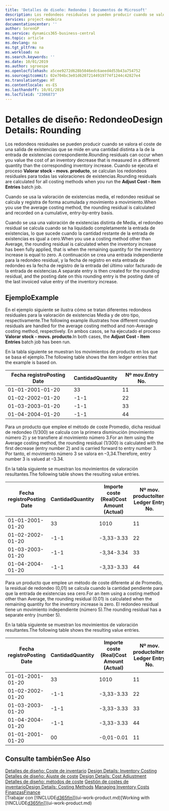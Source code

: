 ```yaml
---
title: 'Detalles de diseño: Redondeo | Documentos de Microsoft'
description: Los redondeos residuales se pueden producir cuando se valora el coste de una salida de existencias que se mide en una cantidad distinta a la de la entrada de existencias correspondiente. Cuando se ejecuta el proceso **Valorar stock - movs. producto**, se calculan los redondeos residuales para todas las valoraciones de existencias.
services: project-madeira
documentationcenter: ''
author: SorenGP
ms.service: dynamics365-business-central
ms.topic: article
ms.devlang: na
ms.tgt_pltfrm: na
ms.workload: na
ms.search.keywords: ''
ms.date: 10/01/2019
ms.author: sgroespe
ms.openlocfilehash: a5cee9272d628b5046edc6aeed4d53b43a754752
ms.sourcegitcommit: 02e704bc3e01d62072144919774f1244c42827e4
ms.translationtype: HT
ms.contentlocale: es-ES
ms.lasthandoff: 10/01/2019
ms.locfileid: "2306873"
---
```

# <a name="design-details-rounding"></a><span data-ttu-id="eeb47-104">Detalles de diseño: Redondeo</span><span class="sxs-lookup"><span data-stu-id="eeb47-104">Design Details: Rounding</span></span>
<span data-ttu-id="eeb47-105">Los redondeos residuales se pueden producir cuando se valora el coste de una salida de existencias que se mide en una cantidad distinta a la de la entrada de existencias correspondiente.</span><span class="sxs-lookup"><span data-stu-id="eeb47-105">Rounding residuals can occur when you value the cost of an inventory decrease that is measured in a different quantity than the corresponding inventory increase.</span></span> <span data-ttu-id="eeb47-106">Cuando se ejecuta el proceso **Valorar stock - movs. producto**, se calculan los redondeos residuales para todas las valoraciones de existencias.</span><span class="sxs-lookup"><span data-stu-id="eeb47-106">Rounding residuals are calculated for all costing methods when you run the **Adjust Cost - Item Entries** batch job.</span></span>  

 <span data-ttu-id="eeb47-107">Cuando se usa la valoración de existencias media, el redondeo residual se calcula y registra de forma acumulada y movimiento a movimiento.</span><span class="sxs-lookup"><span data-stu-id="eeb47-107">When you use the average costing method, the rounding residual is calculated and recorded on a cumulative, entry-by-entry basis.</span></span>  

 <span data-ttu-id="eeb47-108">Cuando se usa una valoración de existencias distinta de Media, el redondeo residual se calcula cuando se ha liquidado completamente la entrada de existencias, lo que sucede cuando la cantidad restante de la entrada de existencias es igual a cero.</span><span class="sxs-lookup"><span data-stu-id="eeb47-108">When you use a costing method other than Average, the rounding residual is calculated when the inventory increase has been fully applied, that is when the remaining quantity for the inventory increase is equal to zero.</span></span> <span data-ttu-id="eeb47-109">A continuación se crea una entrada independiente para la redondeo residual, y la fecha de registro en esta entrada de redondeo es la fecha de registro de la entrada del último valor facturado de la entrada de existencias.</span><span class="sxs-lookup"><span data-stu-id="eeb47-109">A separate entry is then created for the rounding residual, and the posting date on this rounding entry is the posting date of the last invoiced value entry of the inventory increase.</span></span>  

## <a name="example"></a><span data-ttu-id="eeb47-110">Ejemplo</span><span class="sxs-lookup"><span data-stu-id="eeb47-110">Example</span></span>  
 <span data-ttu-id="eeb47-111">En el ejemplo siguiente se ilustra cómo se tratan diferentes redondeos residuales para la valoración de existencias Media y de otro tipo, respectivamente.</span><span class="sxs-lookup"><span data-stu-id="eeb47-111">The following example illustrates how different rounding residuals are handled for the average costing method and non-Average costing method, respectively.</span></span> <span data-ttu-id="eeb47-112">En ambos casos, se ha ejecutado el proceso **Valorar stock - movs. producto**.</span><span class="sxs-lookup"><span data-stu-id="eeb47-112">In both cases, the **Adjust Cost - Item Entries** batch job has been run.</span></span>  

 <span data-ttu-id="eeb47-113">En la tabla siguiente se muestran los movimientos de producto en los que se basa el ejemplo.</span><span class="sxs-lookup"><span data-stu-id="eeb47-113">The following table shows the item ledger entries that the example is based on.</span></span>  

|<span data-ttu-id="eeb47-114">Fecha registro</span><span class="sxs-lookup"><span data-stu-id="eeb47-114">Posting Date</span></span>|<span data-ttu-id="eeb47-115">Cantidad</span><span class="sxs-lookup"><span data-stu-id="eeb47-115">Quantity</span></span>|<span data-ttu-id="eeb47-116">Nº mov.</span><span class="sxs-lookup"><span data-stu-id="eeb47-116">Entry No.</span></span>|  
|------------------|--------------|---------------|  
|<span data-ttu-id="eeb47-117">01-01-20</span><span class="sxs-lookup"><span data-stu-id="eeb47-117">01-01-20</span></span>|<span data-ttu-id="eeb47-118">3</span><span class="sxs-lookup"><span data-stu-id="eeb47-118">3</span></span>|<span data-ttu-id="eeb47-119">1</span><span class="sxs-lookup"><span data-stu-id="eeb47-119">1</span></span>|  
|<span data-ttu-id="eeb47-120">01-02-20</span><span class="sxs-lookup"><span data-stu-id="eeb47-120">02-01-20</span></span>|<span data-ttu-id="eeb47-121">-1</span><span class="sxs-lookup"><span data-stu-id="eeb47-121">-1</span></span>|<span data-ttu-id="eeb47-122">2</span><span class="sxs-lookup"><span data-stu-id="eeb47-122">2</span></span>|  
|<span data-ttu-id="eeb47-123">01-03-20</span><span class="sxs-lookup"><span data-stu-id="eeb47-123">03-01-20</span></span>|<span data-ttu-id="eeb47-124">-1</span><span class="sxs-lookup"><span data-stu-id="eeb47-124">-1</span></span>|<span data-ttu-id="eeb47-125">3</span><span class="sxs-lookup"><span data-stu-id="eeb47-125">3</span></span>|  
|<span data-ttu-id="eeb47-126">01-04-20</span><span class="sxs-lookup"><span data-stu-id="eeb47-126">04-01-20</span></span>|<span data-ttu-id="eeb47-127">-1</span><span class="sxs-lookup"><span data-stu-id="eeb47-127">-1</span></span>|<span data-ttu-id="eeb47-128">4</span><span class="sxs-lookup"><span data-stu-id="eeb47-128">4</span></span>|  

 <span data-ttu-id="eeb47-129">Para un producto que emplee el método de coste Promedio, dicha residual de redondeo (1/300) se calcula con la primera disminución (movimiento número 2) y se transfiere al movimiento número 3.</span><span class="sxs-lookup"><span data-stu-id="eeb47-129">For an item using the Average costing method, the rounding residual (1/300) is calculated with the first decrease (entry number 2) and is carried forward to entry number 3.</span></span> <span data-ttu-id="eeb47-130"> Por tanto, el movimiento número 3 se valora en –3,34.</span><span class="sxs-lookup"><span data-stu-id="eeb47-130">Therefore, entry number 3 is valued at –3.34.</span></span>  

 <span data-ttu-id="eeb47-131">En la tabla siguiente se muestran los movimientos de valoración resultantes.</span><span class="sxs-lookup"><span data-stu-id="eeb47-131">The following table shows the resulting value entries.</span></span>  

|<span data-ttu-id="eeb47-132">Fecha registro</span><span class="sxs-lookup"><span data-stu-id="eeb47-132">Posting Date</span></span>|<span data-ttu-id="eeb47-133">Cantidad</span><span class="sxs-lookup"><span data-stu-id="eeb47-133">Quantity</span></span>|<span data-ttu-id="eeb47-134">Importe coste (Real)</span><span class="sxs-lookup"><span data-stu-id="eeb47-134">Cost Amount (Actual)</span></span>|<span data-ttu-id="eeb47-135">Nº mov. producto</span><span class="sxs-lookup"><span data-stu-id="eeb47-135">Item Ledger Entry No.</span></span>|<span data-ttu-id="eeb47-136">Nº mov.</span><span class="sxs-lookup"><span data-stu-id="eeb47-136">Entry No.</span></span>|  
|------------------|--------------|----------------------------|---------------------------|---------------|  
|<span data-ttu-id="eeb47-137">01-01-20</span><span class="sxs-lookup"><span data-stu-id="eeb47-137">01-01-20</span></span>|<span data-ttu-id="eeb47-138">3</span><span class="sxs-lookup"><span data-stu-id="eeb47-138">3</span></span>|<span data-ttu-id="eeb47-139">10</span><span class="sxs-lookup"><span data-stu-id="eeb47-139">10</span></span>|<span data-ttu-id="eeb47-140">1</span><span class="sxs-lookup"><span data-stu-id="eeb47-140">1</span></span>|<span data-ttu-id="eeb47-141">1</span><span class="sxs-lookup"><span data-stu-id="eeb47-141">1</span></span>|  
|<span data-ttu-id="eeb47-142">01-02-20</span><span class="sxs-lookup"><span data-stu-id="eeb47-142">02-01-20</span></span>|<span data-ttu-id="eeb47-143">-1</span><span class="sxs-lookup"><span data-stu-id="eeb47-143">-1</span></span>|<span data-ttu-id="eeb47-144">-3,33</span><span class="sxs-lookup"><span data-stu-id="eeb47-144">-3.33</span></span>|<span data-ttu-id="eeb47-145">2</span><span class="sxs-lookup"><span data-stu-id="eeb47-145">2</span></span>|<span data-ttu-id="eeb47-146">2</span><span class="sxs-lookup"><span data-stu-id="eeb47-146">2</span></span>|  
|<span data-ttu-id="eeb47-147">01-03-20</span><span class="sxs-lookup"><span data-stu-id="eeb47-147">03-01-20</span></span>|<span data-ttu-id="eeb47-148">-1</span><span class="sxs-lookup"><span data-stu-id="eeb47-148">-1</span></span>|<span data-ttu-id="eeb47-149">-3,34</span><span class="sxs-lookup"><span data-stu-id="eeb47-149">-3.34</span></span>|<span data-ttu-id="eeb47-150">3</span><span class="sxs-lookup"><span data-stu-id="eeb47-150">3</span></span>|<span data-ttu-id="eeb47-151">3</span><span class="sxs-lookup"><span data-stu-id="eeb47-151">3</span></span>|  
|<span data-ttu-id="eeb47-152">01-04-20</span><span class="sxs-lookup"><span data-stu-id="eeb47-152">04-01-20</span></span>|<span data-ttu-id="eeb47-153">-1</span><span class="sxs-lookup"><span data-stu-id="eeb47-153">-1</span></span>|<span data-ttu-id="eeb47-154">-3,33</span><span class="sxs-lookup"><span data-stu-id="eeb47-154">-3.33</span></span>|<span data-ttu-id="eeb47-155">4</span><span class="sxs-lookup"><span data-stu-id="eeb47-155">4</span></span>|<span data-ttu-id="eeb47-156">4</span><span class="sxs-lookup"><span data-stu-id="eeb47-156">4</span></span>|  

 <span data-ttu-id="eeb47-157">Para un producto que emplee un método de coste diferente al de Promedio, la residual de redondeo (0,01) se calcula cuando la cantidad pendiente para que la entrada de existencias sea cero.</span><span class="sxs-lookup"><span data-stu-id="eeb47-157">For an item using a costing method other than Average, the rounding residual (0.01) is calculated when the remaining quantity for the inventory increase is zero.</span></span> <span data-ttu-id="eeb47-158">El redondeo residual tiene un movimiento independiente (número 5).</span><span class="sxs-lookup"><span data-stu-id="eeb47-158">The rounding residual has a separate entry (number 5).</span></span>  

 <span data-ttu-id="eeb47-159">En la tabla siguiente se muestran los movimientos de valoración resultantes.</span><span class="sxs-lookup"><span data-stu-id="eeb47-159">The following table shows the resulting value entries.</span></span>  

|<span data-ttu-id="eeb47-160">Fecha registro</span><span class="sxs-lookup"><span data-stu-id="eeb47-160">Posting Date</span></span>|<span data-ttu-id="eeb47-161">Cantidad</span><span class="sxs-lookup"><span data-stu-id="eeb47-161">Quantity</span></span>|<span data-ttu-id="eeb47-162">Importe coste (Real)</span><span class="sxs-lookup"><span data-stu-id="eeb47-162">Cost Amount (Actual)</span></span>|<span data-ttu-id="eeb47-163">Nº mov. producto</span><span class="sxs-lookup"><span data-stu-id="eeb47-163">Item Ledger Entry No.</span></span>|<span data-ttu-id="eeb47-164">Nº mov.</span><span class="sxs-lookup"><span data-stu-id="eeb47-164">Entry No.</span></span>|  
|------------------|--------------|----------------------------|---------------------------|---------------|  
|<span data-ttu-id="eeb47-165">01-01-20</span><span class="sxs-lookup"><span data-stu-id="eeb47-165">01-01-20</span></span>|<span data-ttu-id="eeb47-166">3</span><span class="sxs-lookup"><span data-stu-id="eeb47-166">3</span></span>|<span data-ttu-id="eeb47-167">10</span><span class="sxs-lookup"><span data-stu-id="eeb47-167">10</span></span>|<span data-ttu-id="eeb47-168">1</span><span class="sxs-lookup"><span data-stu-id="eeb47-168">1</span></span>|<span data-ttu-id="eeb47-169">1</span><span class="sxs-lookup"><span data-stu-id="eeb47-169">1</span></span>|  
|<span data-ttu-id="eeb47-170">01-02-20</span><span class="sxs-lookup"><span data-stu-id="eeb47-170">02-01-20</span></span>|<span data-ttu-id="eeb47-171">-1</span><span class="sxs-lookup"><span data-stu-id="eeb47-171">-1</span></span>|<span data-ttu-id="eeb47-172">-3,33</span><span class="sxs-lookup"><span data-stu-id="eeb47-172">-3.33</span></span>|<span data-ttu-id="eeb47-173">2</span><span class="sxs-lookup"><span data-stu-id="eeb47-173">2</span></span>|<span data-ttu-id="eeb47-174">2</span><span class="sxs-lookup"><span data-stu-id="eeb47-174">2</span></span>|  
|<span data-ttu-id="eeb47-175">01-03-20</span><span class="sxs-lookup"><span data-stu-id="eeb47-175">03-01-20</span></span>|<span data-ttu-id="eeb47-176">-1</span><span class="sxs-lookup"><span data-stu-id="eeb47-176">-1</span></span>|<span data-ttu-id="eeb47-177">-3,33</span><span class="sxs-lookup"><span data-stu-id="eeb47-177">-3.33</span></span>|<span data-ttu-id="eeb47-178">3</span><span class="sxs-lookup"><span data-stu-id="eeb47-178">3</span></span>|<span data-ttu-id="eeb47-179">3</span><span class="sxs-lookup"><span data-stu-id="eeb47-179">3</span></span>|  
|<span data-ttu-id="eeb47-180">01-04-20</span><span class="sxs-lookup"><span data-stu-id="eeb47-180">04-01-20</span></span>|<span data-ttu-id="eeb47-181">-1</span><span class="sxs-lookup"><span data-stu-id="eeb47-181">-1</span></span>|<span data-ttu-id="eeb47-182">-3,33</span><span class="sxs-lookup"><span data-stu-id="eeb47-182">-3.33</span></span>|<span data-ttu-id="eeb47-183">4</span><span class="sxs-lookup"><span data-stu-id="eeb47-183">4</span></span>|<span data-ttu-id="eeb47-184">4</span><span class="sxs-lookup"><span data-stu-id="eeb47-184">4</span></span>|  
|<span data-ttu-id="eeb47-185">01-01-20</span><span class="sxs-lookup"><span data-stu-id="eeb47-185">01-01-20</span></span>|<span data-ttu-id="eeb47-186">0</span><span class="sxs-lookup"><span data-stu-id="eeb47-186">0</span></span>|<span data-ttu-id="eeb47-187">-0,01</span><span class="sxs-lookup"><span data-stu-id="eeb47-187">-0.01</span></span>|<span data-ttu-id="eeb47-188">1</span><span class="sxs-lookup"><span data-stu-id="eeb47-188">1</span></span>|<span data-ttu-id="eeb47-189">5</span><span class="sxs-lookup"><span data-stu-id="eeb47-189">5</span></span>|  

## <a name="see-also"></a><span data-ttu-id="eeb47-190">Consulte también</span><span class="sxs-lookup"><span data-stu-id="eeb47-190">See Also</span></span>  
 <span data-ttu-id="eeb47-191">[Detalles de diseño: Coste de inventario](design-details-inventory-costing.md) </span><span class="sxs-lookup"><span data-stu-id="eeb47-191">[Design Details: Inventory Costing](design-details-inventory-costing.md) </span></span>  
 <span data-ttu-id="eeb47-192">[Detalles de diseño: Ajuste de coste](design-details-cost-adjustment.md) </span><span class="sxs-lookup"><span data-stu-id="eeb47-192">[Design Details: Cost Adjustment](design-details-cost-adjustment.md) </span></span>  
 <span data-ttu-id="eeb47-193">[Detalles de diseño: métodos de coste](design-details-costing-methods.md) [Gestión de costes de inventario](finance-manage-inventory-costs.md)</span><span class="sxs-lookup"><span data-stu-id="eeb47-193">[Design Details: Costing Methods](design-details-costing-methods.md) [Managing Inventory Costs](finance-manage-inventory-costs.md)</span></span>  
 [<span data-ttu-id="eeb47-194">Finanzas</span><span class="sxs-lookup"><span data-stu-id="eeb47-194">Finance</span></span>](finance.md)  
 <span data-ttu-id="eeb47-195">[Trabajar con [!INCLUDE[d365fin](includes/d365fin_md.md)]](ui-work-product.md)</span><span class="sxs-lookup"><span data-stu-id="eeb47-195">[Working with [!INCLUDE[d365fin](includes/d365fin_md.md)]](ui-work-product.md)</span></span>
